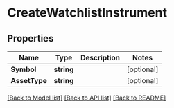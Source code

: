 # CreateWatchlistInstrument

## Properties

Name | Type | Description | Notes
------------ | ------------- | ------------- | -------------
**Symbol** | **string** |  | [optional] 
**AssetType** | **string** |  | [optional] 

[[Back to Model list]](../README.md#documentation-for-models) [[Back to API list]](../README.md#documentation-for-api-endpoints) [[Back to README]](../README.md)


